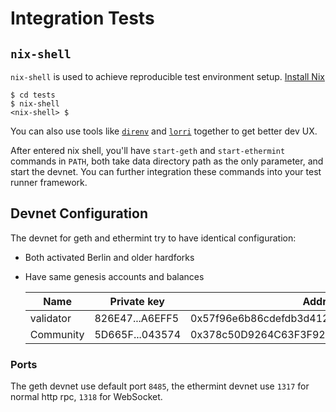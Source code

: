 # Integration Tests

## `nix-shell`

`nix-shell` is used to achieve reproducible test environment setup. [Install Nix](https://nixos.org/download.html)

```
$ cd tests
$ nix-shell
<nix-shell> $
```

You can also use tools like [`direnv`](https://github.com/direnv/direnv) and [`lorri`](https://github.com/target/lorri/) together to get better dev UX.

After entered nix shell, you'll have `start-geth` and `start-ethermint` commands in `PATH`, both take data directory path as the only parameter, and start the devnet. You can further integration these commands into your test runner framework.

## Devnet Configuration

The devnet for geth and ethermint try to have identical configuration: 

- Both activated Berlin and older hardforks

- Have same genesis accounts and balances

  | Name      | Private key     | Address                                    | Balance     |
  | --------- | --------------- | ------------------------------------------ | ----------- |
  | validator | 826E47...A6EFF5 | 0x57f96e6b86cdefdb3d412547816a82e3e0ebf9d2 | 1photon     |
  | Community | 5D665F...043574 | 0x378c50D9264C63F3F92B806d4ee56E9D86FfB3Ec | 10000photon |

### Ports

The geth devnet use default port `8485`, the ethermint devnet use `1317` for normal http rpc, `1318` for WebSocket.